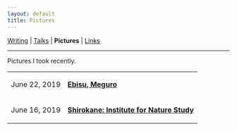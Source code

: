 ```yaml
---
layout: default
title: Pictures
---
```

<a href="https://amitlan.github.io/writing">Writing</a> | <a href="https://amitlan.github.io/talks">Talks</a> | <b>Pictures</b> | <a href="https://amitlan.github.io/bookmarks">Links</a>
<hr>
Pictures I took recently.

<table tablespacing="15">
  <tr>
    <td><p>June 22, 2019</p></td><td><p><a href="ebisu-meguro"><b>Ebisu, Meguro</b></a></p></td>
  </tr>
  <tr>
    <td><p>June 16, 2019</p></td><td><p><a href="shirokane"><b>Shirokane: Institute for Nature Study</b></a></p></td>
  </tr>
</table>
